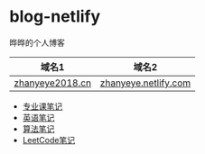 # blog-netlify
晔晔的个人博客    

| 域名1                                       | 域名2                                                 |
| ------------------------------------------- | ----------------------------------------------------- |
| [zhanyeye2018.cn](https://zhanyeye2018.cn/) | [zhanyeye.netlify.com](https://zhanyeye.netlify.com/) |

+ [专业课笔记](https://zhanyeye.netlify.com/categories/%E4%B8%93%E4%B8%9A%E8%AF%BE/)
+ [英语笔记](https://zhanyeye.netlify.com/categories/%E8%8B%B1%E8%AF%AD/)
+ [算法笔记](https://zhanyeye.netlify.com/categories/%E7%AE%97%E6%B3%95/)  
+ [LeetCode笔记](https://zhanyeye.netlify.com/categories/leetcode/)

